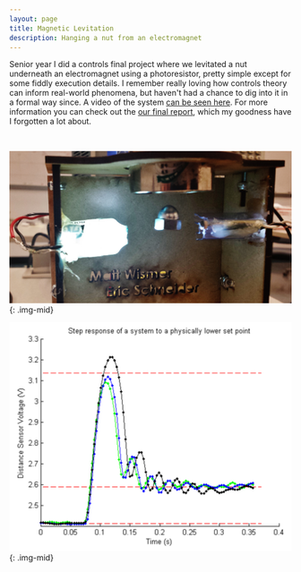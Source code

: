 ```yaml
---
layout: page
title: Magnetic Levitation
description: Hanging a nut from an electromagnet
---
```


Senior year I did a controls final project where we levitated a nut underneath an electromagnet using a photoresistor, pretty simple except for some fiddly execution details. I remember really loving how controls theory can inform real-world phenomena, but haven't had a chance to dig into it in a formal way since. A video of the system [can be seen here](https://drive.google.com/file/d/1M-2vR3sw-KqP8lo-bjDXuIUmt4DpclDG/view?usp=sharing). For more information you can check out the [our final report](https://drive.google.com/file/d/169t7zPoueo4Jg8iOLpeT8sMgp2Yl09yI/view?usp=sharing), which my goodness have I forgotten a lot about.

&nbsp;

![System image](images/maglev1.jpg){: .img-mid}

![Step response](images/maglev2.png){: .img-mid}
